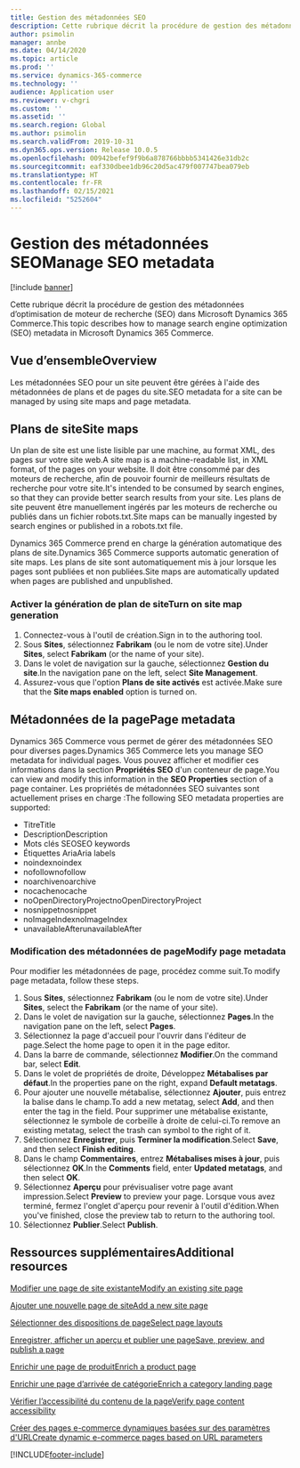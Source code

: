 ```yaml
---
title: Gestion des métadonnées SEO
description: Cette rubrique décrit la procédure de gestion des métadonnées d’optimisation de moteur de recherche (SEO) dans Microsoft Dynamics 365 Commerce.
author: psimolin
manager: annbe
ms.date: 04/14/2020
ms.topic: article
ms.prod: ''
ms.service: dynamics-365-commerce
ms.technology: ''
audience: Application user
ms.reviewer: v-chgri
ms.custom: ''
ms.assetid: ''
ms.search.region: Global
ms.author: psimolin
ms.search.validFrom: 2019-10-31
ms.dyn365.ops.version: Release 10.0.5
ms.openlocfilehash: 00942befef9f9b6a878766bbbb5341426e31db2c
ms.sourcegitcommit: eaf330dbee1db96c20d5ac479f007747bea079eb
ms.translationtype: HT
ms.contentlocale: fr-FR
ms.lasthandoff: 02/15/2021
ms.locfileid: "5252604"
---
```

# <a name="manage-seo-metadata"></a><span data-ttu-id="51d55-103">Gestion des métadonnées SEO</span><span class="sxs-lookup"><span data-stu-id="51d55-103">Manage SEO metadata</span></span>


[!include [banner](includes/banner.md)]

<span data-ttu-id="51d55-104">Cette rubrique décrit la procédure de gestion des métadonnées d’optimisation de moteur de recherche (SEO) dans Microsoft Dynamics 365 Commerce.</span><span class="sxs-lookup"><span data-stu-id="51d55-104">This topic describes how to manage search engine optimization (SEO) metadata in Microsoft Dynamics 365 Commerce.</span></span>

## <a name="overview"></a><span data-ttu-id="51d55-105">Vue d’ensemble</span><span class="sxs-lookup"><span data-stu-id="51d55-105">Overview</span></span>

<span data-ttu-id="51d55-106">Les métadonnées SEO pour un site peuvent être gérées à l'aide des métadonnées de plans et de pages du site.</span><span class="sxs-lookup"><span data-stu-id="51d55-106">SEO metadata for a site can be managed by using site maps and page metadata.</span></span>
    
## <a name="site-maps"></a><span data-ttu-id="51d55-107">Plans de site</span><span class="sxs-lookup"><span data-stu-id="51d55-107">Site maps</span></span>

<span data-ttu-id="51d55-108">Un plan de site est une liste lisible par une machine, au format XML, des pages sur votre site web.</span><span class="sxs-lookup"><span data-stu-id="51d55-108">A site map is a machine-readable list, in XML format, of the pages on your website.</span></span> <span data-ttu-id="51d55-109">Il doit être consommé par des moteurs de recherche, afin de pouvoir fournir de meilleurs résultats de recherche pour votre site.</span><span class="sxs-lookup"><span data-stu-id="51d55-109">It's intended to be consumed by search engines, so that they can provide better search results from your site.</span></span> <span data-ttu-id="51d55-110">Les plans de site peuvent être manuellement ingérés par les moteurs de recherche ou publiés dans un fichier robots.txt.</span><span class="sxs-lookup"><span data-stu-id="51d55-110">Site maps can be manually ingested by search engines or published in a robots.txt file.</span></span>

<span data-ttu-id="51d55-111">Dynamics 365 Commerce prend en charge la génération automatique des plans de site.</span><span class="sxs-lookup"><span data-stu-id="51d55-111">Dynamics 365 Commerce supports automatic generation of site maps.</span></span> <span data-ttu-id="51d55-112">Les plans de site sont automatiquement mis à jour lorsque les pages sont publiées et non publiées.</span><span class="sxs-lookup"><span data-stu-id="51d55-112">Site maps are automatically updated when pages are published and unpublished.</span></span>

### <a name="turn-on-site-map-generation"></a><span data-ttu-id="51d55-113">Activer la génération de plan de site</span><span class="sxs-lookup"><span data-stu-id="51d55-113">Turn on site map generation</span></span>

1. <span data-ttu-id="51d55-114">Connectez-vous à l'outil de création.</span><span class="sxs-lookup"><span data-stu-id="51d55-114">Sign in to the authoring tool.</span></span>
1. <span data-ttu-id="51d55-115">Sous **Sites**, sélectionnez **Fabrikam** (ou le nom de votre site).</span><span class="sxs-lookup"><span data-stu-id="51d55-115">Under **Sites**, select **Fabrikam** (or the name of your site).</span></span>
1. <span data-ttu-id="51d55-116">Dans le volet de navigation sur la gauche, sélectionnez **Gestion du site**.</span><span class="sxs-lookup"><span data-stu-id="51d55-116">In the navigation pane on the left, select **Site Management**.</span></span>
1. <span data-ttu-id="51d55-117">Assurez-vous que l'option **Plans de site activés** est activée.</span><span class="sxs-lookup"><span data-stu-id="51d55-117">Make sure that the **Site maps enabled** option is turned on.</span></span>

## <a name="page-metadata"></a><span data-ttu-id="51d55-118">Métadonnées de la page</span><span class="sxs-lookup"><span data-stu-id="51d55-118">Page metadata</span></span>

<span data-ttu-id="51d55-119">Dynamics 365 Commerce vous permet de gérer des métadonnées SEO pour diverses pages.</span><span class="sxs-lookup"><span data-stu-id="51d55-119">Dynamics 365 Commerce lets you manage SEO metadata for individual pages.</span></span> <span data-ttu-id="51d55-120">Vous pouvez afficher et modifier ces informations dans la section **Propriétés SEO** d'un conteneur de page.</span><span class="sxs-lookup"><span data-stu-id="51d55-120">You can view and modify this information in the **SEO Properties** section of a page container.</span></span> <span data-ttu-id="51d55-121">Les propriétés de métadonnées SEO suivantes sont actuellement prises en charge :</span><span class="sxs-lookup"><span data-stu-id="51d55-121">The following SEO metadata properties are supported:</span></span>

- <span data-ttu-id="51d55-122">Titre</span><span class="sxs-lookup"><span data-stu-id="51d55-122">Title</span></span>
- <span data-ttu-id="51d55-123">Description</span><span class="sxs-lookup"><span data-stu-id="51d55-123">Description</span></span>
- <span data-ttu-id="51d55-124">Mots clés SEO</span><span class="sxs-lookup"><span data-stu-id="51d55-124">SEO keywords</span></span>
- <span data-ttu-id="51d55-125">Étiquettes Aria</span><span class="sxs-lookup"><span data-stu-id="51d55-125">Aria labels</span></span>
- <span data-ttu-id="51d55-126">noindex</span><span class="sxs-lookup"><span data-stu-id="51d55-126">noindex</span></span>
- <span data-ttu-id="51d55-127">nofollow</span><span class="sxs-lookup"><span data-stu-id="51d55-127">nofollow</span></span>
- <span data-ttu-id="51d55-128">noarchive</span><span class="sxs-lookup"><span data-stu-id="51d55-128">noarchive</span></span>
- <span data-ttu-id="51d55-129">nocache</span><span class="sxs-lookup"><span data-stu-id="51d55-129">nocache</span></span>
- <span data-ttu-id="51d55-130">noOpenDirectoryProject</span><span class="sxs-lookup"><span data-stu-id="51d55-130">noOpenDirectoryProject</span></span>
- <span data-ttu-id="51d55-131">nosnippet</span><span class="sxs-lookup"><span data-stu-id="51d55-131">nosnippet</span></span>
- <span data-ttu-id="51d55-132">noImageIndex</span><span class="sxs-lookup"><span data-stu-id="51d55-132">noImageIndex</span></span>
- <span data-ttu-id="51d55-133">unavailableAfter</span><span class="sxs-lookup"><span data-stu-id="51d55-133">unavailableAfter</span></span>

### <a name="modify-page-metadata"></a><span data-ttu-id="51d55-134">Modification des métadonnées de page</span><span class="sxs-lookup"><span data-stu-id="51d55-134">Modify page metadata</span></span>

<span data-ttu-id="51d55-135">Pour modifier les métadonnées de page, procédez comme suit.</span><span class="sxs-lookup"><span data-stu-id="51d55-135">To modify page metadata, follow these steps.</span></span>

1. <span data-ttu-id="51d55-136">Sous **Sites**, sélectionnez **Fabrikam** (ou le nom de votre site).</span><span class="sxs-lookup"><span data-stu-id="51d55-136">Under **Sites**, select the **Fabrikam** (or the name of your site).</span></span>
1. <span data-ttu-id="51d55-137">Dans le volet de navigation sur la gauche, sélectionnez **Pages**.</span><span class="sxs-lookup"><span data-stu-id="51d55-137">In the navigation pane on the left, select **Pages**.</span></span>
1. <span data-ttu-id="51d55-138">Sélectionnez la page d'accueil pour l'ouvrir dans l'éditeur de page.</span><span class="sxs-lookup"><span data-stu-id="51d55-138">Select the home page to open it in the page editor.</span></span>
1. <span data-ttu-id="51d55-139">Dans la barre de commande, sélectionnez **Modifier**.</span><span class="sxs-lookup"><span data-stu-id="51d55-139">On the command bar, select **Edit**.</span></span>
1. <span data-ttu-id="51d55-140">Dans le volet de propriétés de droite, Développez **Métabalises par défaut**.</span><span class="sxs-lookup"><span data-stu-id="51d55-140">In the properties pane on the right, expand **Default metatags**.</span></span>
1. <span data-ttu-id="51d55-141">Pour ajouter une nouvelle métabalise, sélectionnez **Ajouter**, puis entrez la balise dans le champ.</span><span class="sxs-lookup"><span data-stu-id="51d55-141">To add a new metatag, select **Add**, and then enter the tag in the field.</span></span> <span data-ttu-id="51d55-142">Pour supprimer une métabalise existante, sélectionnez le symbole de corbeille à droite de celui-ci.</span><span class="sxs-lookup"><span data-stu-id="51d55-142">To remove an existing metatag, select the trash can symbol to the right of it.</span></span>
1. <span data-ttu-id="51d55-143">Sélectionnez **Enregistrer**, puis **Terminer la modification**.</span><span class="sxs-lookup"><span data-stu-id="51d55-143">Select **Save**, and then select **Finish editing**.</span></span>
1. <span data-ttu-id="51d55-144">Dans le champ **Commentaires**, entrez **Métabalises mises à jour**, puis sélectionnez **OK**.</span><span class="sxs-lookup"><span data-stu-id="51d55-144">In the **Comments** field, enter **Updated metatags**, and then select **OK**.</span></span>
1. <span data-ttu-id="51d55-145">Sélectionnez **Aperçu** pour prévisualiser votre page avant impression.</span><span class="sxs-lookup"><span data-stu-id="51d55-145">Select **Preview** to preview your page.</span></span> <span data-ttu-id="51d55-146">Lorsque vous avez terminé, fermez l'onglet d'aperçu pour revenir à l'outil d'édition.</span><span class="sxs-lookup"><span data-stu-id="51d55-146">When you've finished, close the preview tab to return to the authoring tool.</span></span>
1. <span data-ttu-id="51d55-147">Sélectionnez **Publier**.</span><span class="sxs-lookup"><span data-stu-id="51d55-147">Select **Publish**.</span></span>

## <a name="additional-resources"></a><span data-ttu-id="51d55-148">Ressources supplémentaires</span><span class="sxs-lookup"><span data-stu-id="51d55-148">Additional resources</span></span>

[<span data-ttu-id="51d55-149">Modifier une page de site existante</span><span class="sxs-lookup"><span data-stu-id="51d55-149">Modify an existing site page</span></span>](modify-existing-page.md)

[<span data-ttu-id="51d55-150">Ajouter une nouvelle page de site</span><span class="sxs-lookup"><span data-stu-id="51d55-150">Add a new site page</span></span>](add-new-page.md)

[<span data-ttu-id="51d55-151">Sélectionner des dispositions de page</span><span class="sxs-lookup"><span data-stu-id="51d55-151">Select page layouts</span></span>](select-page-layouts.md)

[<span data-ttu-id="51d55-152">Enregistrer, afficher un aperçu et publier une page</span><span class="sxs-lookup"><span data-stu-id="51d55-152">Save, preview, and publish a page</span></span>](save-preview-publish-page.md)

[<span data-ttu-id="51d55-153">Enrichir une page de produit</span><span class="sxs-lookup"><span data-stu-id="51d55-153">Enrich a product page</span></span>](enrich-product-page.md)

[<span data-ttu-id="51d55-154">Enrichir une page d’arrivée de catégorie</span><span class="sxs-lookup"><span data-stu-id="51d55-154">Enrich a category landing page</span></span>](enrich-category-page.md)

[<span data-ttu-id="51d55-155">Vérifier l’accessibilité du contenu de la page</span><span class="sxs-lookup"><span data-stu-id="51d55-155">Verify page content accessibility</span></span>](verify-accessibility.md)

[<span data-ttu-id="51d55-156">Créer des pages e-commerce dynamiques basées sur des paramètres d'URL</span><span class="sxs-lookup"><span data-stu-id="51d55-156">Create dynamic e-commerce pages based on URL parameters</span></span>](create-dynamic-pages.md)


[!INCLUDE[footer-include](../includes/footer-banner.md)]